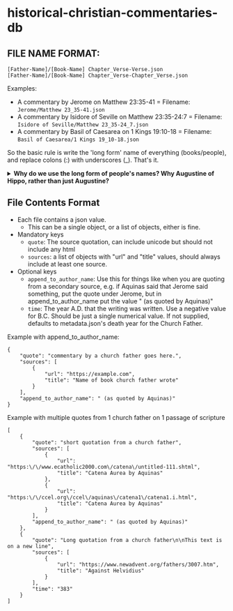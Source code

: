 # historical-christian-commentaries-db

## FILE NAME FORMAT:

```
[Father-Name]/[Book-Name] Chapter_Verse-Verse.json
[Father-Name]/[Book-Name] Chapter_Verse-Chapter_Verse.json
```

Examples:
- A commentary by Jerome on Matthew 23:35-41 = Filename: `Jerome/Matthew 23_35-41.json`
- A commentary by Isidore of Seville on Matthew 23:35-24:7 = Filename: `Isidore of Seville/Matthew 23_35-24_7.json`
- A commentary by Basil of Caesarea on 1 Kings 19:10-18 = Filename: `Basil of Caesarea/1 Kings 19_10-18.json`

So the basic rule is write the 'long form' name of everything (books/people), and replace colons (:) with underscores (_). That's it.

<details>
    <summary><b>Why do we use the long form of people's names? Why Augustine of Hippo, rather than just Augustine?</b></summary>

The reason for this is simple enough - In his Catena Aurea, Aquinas lists "Maximus" as the author for several commentaries. 

On a Maximus commentary of Luke 3:7-9, Aquinas prefixes the quotation with "lib. Ascet.", which easily enough points to Liber Asceticus, a writing by [Maximus the Confessor](https://en.wikipedia.org/wiki/Maximus_the_Confessor#Writings). 

However on a Maximus commentary on Luke 2:8-12 and Matthew 3:1-3, Aquinas prefixes the quotations with "in Serm. Nativ. 4." and "Hom. in Joan. Bap. nat. 1." - and it does not appear Maximus the Confessor left us any sermons or homilies [among his writings](https://en.wikipedia.org/wiki/Maximus_the_Confessor#Writings). However Maximus of Turin [left many of both](https://en.wikipedia.org/wiki/Maximus_of_Turin#Works), and is likely these source for these commentaries Aquinas quoted.

Having to dig into problems like that increase the rate at which my gray hair grows, therefore we seek the most descriptive names possible for each person in this repo.

We also accept that for some people, it is not possible/necessary. For example, `Jerome` is universally understood to refer to a single man, and he doesn't have any kind of commonly known longer-form name. However, while `Augustine` is universally understood to refer to a single man, he does have a common longer-form name which we therefore use, `Augustine of Hippo`.
</details>


## File Contents Format

- Each file contains a json value.
  - This can be a single object, or a list of objects, either is fine. 
- Mandatory keys
  - `quote`: The source quotation, can include unicode but should not include any html
  - `sources`: a list of objects with "url" and "title" values, should always include at least one source.
- Optional keys
  - `append_to_author_name`: Use this for things like when you are quoting from a secondary source, e.g. if Aquinas said that Jerome said something, put the quote under Jerome, but in append_to_author_name put the value " (as quoted by Aquinas)"
  - `time`: The year A.D. that the writing was written. Use a negative value for B.C. Should be just a single numerical value. If not supplied, defaults to metadata.json's death year for the Church Father.

Example with append_to_author_name:
```
{
    "quote": "commentary by a church father goes here.",
    "sources": [
        {
            "url": "https://example.com",
            "title": "Name of book church father wrote"
        }
    ],
    "append_to_author_name": " (as quoted by Aquinas)"
}
```

Example with multiple quotes from 1 church father on 1 passage of scripture
```
[
    {
        "quote": "short quotation from a church father",
        "sources": [
            {
                "url": "https:\/\/www.ecatholic2000.com\/catena\/untitled-111.shtml",
                "title": "Catena Aurea by Aquinas"
            },
            {
                "url": "https:\/\/ccel.org\/ccel\/aquinas\/catena1\/catena1.i.html",
                "title": "Catena Aurea by Aquinas"
            }
        ],
        "append_to_author_name": " (as quoted by Aquinas)"
    },
    {
        "quote": "Long quotation from a church father\n\nThis text is on a new line",
        "sources": [
            {
                "url": "https://www.newadvent.org/fathers/3007.htm",
                "title": "Against Helvidius"
            }
        ],
        "time": "383"
    }
]
```
